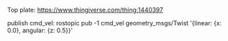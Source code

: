 Top plate: https://www.thingiverse.com/thing:1440397


publish cmd_vel:
rostopic pub -1 cmd_vel geometry_msgs/Twist '{linear: {x: 0.0}, angular: {z: 0.5}}'


